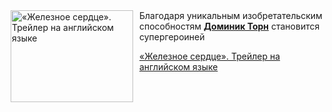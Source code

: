 <!--2025-05-16 20:00:39-->
<div class="yb">
  <div class="rss kino_kino"><a href="https://www.kino-teatr.ru/video/49593/" title="«Железное сердце». Трейлер на английском языке"><img src="https://www.kino-teatr.ru/video/3/9/49593/poster.jpg" width="196" height="147" align="left" hspace="5" style="margin: 0px 10px 0px 5px" alt="«Железное сердце». Трейлер на английском языке"/></a>Благодаря уникальным изобретательским способностям <a href=https://www.kino-teatr.ru/kino/acter/w/hollywood/489693/works/ target=_blank><strong>Доминик Торн</strong></a> становится супергероиней <p class="titl"><a href="https://www.kino-teatr.ru/video/49593/">«Железное сердце». Трейлер на английском языке</a></p></div>
</div>
